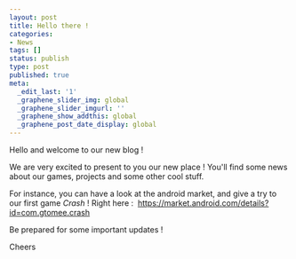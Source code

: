 ```yaml
---
layout: post
title: Hello there !
categories:
- News
tags: []
status: publish
type: post
published: true
meta:
  _edit_last: '1'
  _graphene_slider_img: global
  _graphene_slider_imgurl: ''
  _graphene_show_addthis: global
  _graphene_post_date_display: global
---
```

Hello and welcome to our new blog !

We are very excited to present to you our new place !
You'll find some news about our games, projects and some other cool stuff.

For instance, you can have a look at the android market, and give a try to our first game <em>Crash</em> !
Right here :  <a href="https://market.android.com/details?id=com.gtomee.crash">https://market.android.com/details?id=com.gtomee.crash</a>

Be prepared for some important updates !

Cheers
